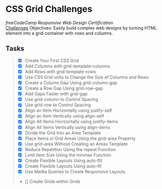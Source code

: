 # CSS Grid Challenges
_freeCodeCamp Responsive Web Design Certification_\
[Challenges](https://www.freecodecamp.org/learn/responsive-web-design/css-grid/)
Objectives: Easily build complex web designs by turning HTML element into a grid container with rows and columns.

## Tasks
> - [x] Create Your First CSS Grid
> - [x] Add Columns with grid-template-columns
> - [x] Add Rows with grid-template-rows
> - [x] Use CSS Grid units to Change the Size of Columns and Rows
> - [x] Create a Column Gap Using grid-column-gap
> - [x] Create a Row Gap Using grid-row-gap
> - [x] Add Gaps Faster with grid-gap
> - [x] Use grid-column to Control Spacing
> - [x] Use grid-row to Control Spacing
> - [x] Align an Item Horizontally using justify-self
> - [x] Align an Item Vertically using align-self
> - [x] Align All Items Horizontally using justify-items
> - [x] Align All Items Vertically using align-items
> - [x] Divide the Grid Into an Area Template
> - [x] Place Items in Grid Areas Using the grid-area Property
> - [x] Use grid-area Without Creating an Areas Template
> - [x] Reduce Repetition Using the repeat Function
> - [x] Limit Item Size Using the minmax Function
> - [x] Create Flexible Layouts Using auto-fill
> - [x] Create Flexible Layouts Using auto-fit
> - [x] Use Media Queries to Create Responsive Layouts
> - [] Create Grids within Grids